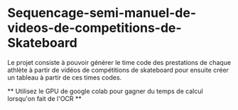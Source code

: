 # Sequencage-semi-manuel-de-videos-de-competitions-de-Skateboard
Le projet consiste à pouvoir générer le time code des prestations de chaque athlète à partir de vidéos de compétitions de skateboard pour ensuite créer un tableau à partir de ces times codes.

** Utilisez le GPU de google colab pour gagner du temps de calcul lorsqu'on fait de l'OCR **
